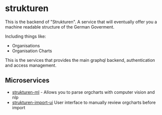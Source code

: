 # strukturen
This is the backend of "Strukturen". A service that will eventually offer you a machine readable structure of the German Goverment. 

Including things like:
- Organisations
- Organisation Charts

This is the services that provides the main graphql backend, authentication and access management.

## Microservices
- [strukturen-ml](https://github.com/bundesAPI/strukturen-ml/) - Allows you to parse orgcharts with computer vision and nlp
- [strukturen-import-ui](https://github.com/bundesAPI/strukturen-import-ui/) User interface to manually review orgcharts before import
